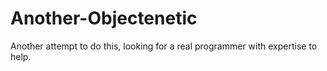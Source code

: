 # Another-Objectenetic
Another attempt to do this, looking for a real programmer with expertise to help. 
